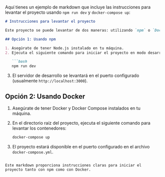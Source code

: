 Aquí tienes un ejemplo de markdown que incluye las instrucciones para levantar el proyecto usando `npm run dev` y `docker-compose up`:

```markdown
# Instrucciones para levantar el proyecto

Este proyecto se puede levantar de dos maneras: utilizando `npm` o `Docker`.

## Opción 1: Usando npm

1. Asegúrate de tener Node.js instalado en tu máquina.
2. Ejecuta el siguiente comando para iniciar el proyecto en modo desarrollo:

   ```bash
   npm run dev
   ```

3. El servidor de desarrollo se levantará en el puerto configurado (usualmente `http://localhost:3000`).

## Opción 2: Usando Docker

1. Asegúrate de tener Docker y Docker Compose instalados en tu máquina.
2. En el directorio raíz del proyecto, ejecuta el siguiente comando para levantar los contenedores:

   ```bash
   docker-compose up
   ```

3. El proyecto estará disponible en el puerto configurado en el archivo `docker-compose.yml`.
```

Este markdown proporciona instrucciones claras para iniciar el proyecto tanto con npm como con Docker.
